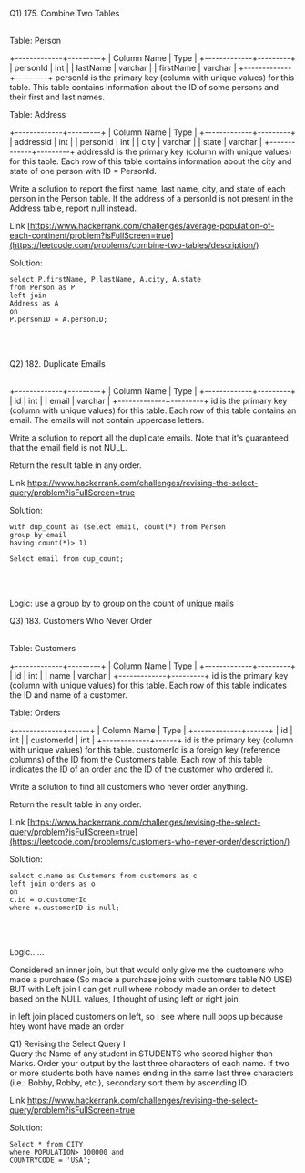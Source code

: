 

Q1)  175. Combine Two Tables


<br>
Table: Person

+-------------+---------+
| Column Name | Type    |
+-------------+---------+
| personId    | int     |
| lastName    | varchar |
| firstName   | varchar |
+-------------+---------+
personId is the primary key (column with unique values) for this table.
This table contains information about the ID of some persons and their first and last names.
 

Table: Address

+-------------+---------+
| Column Name | Type    |
+-------------+---------+
| addressId   | int     |
| personId    | int     |
| city        | varchar |
| state       | varchar |
+-------------+---------+
addressId is the primary key (column with unique values) for this table.
Each row of this table contains information about the city and state of one person with ID = PersonId.
 

Write a solution to report the first name, last name, city, and state of each person in the Person table. If the address of a personId is not present in the Address table, report null instead.

Link [https://www.hackerrank.com/challenges/average-population-of-each-continent/problem?isFullScreen=true](https://leetcode.com/problems/combine-two-tables/description/)


Solution: 

```
select P.firstName, P.lastName, A.city, A.state
from Person as P
left join
Address as A
on
P.personID = A.personID;

```
<br>
<br>



Q2) 182. Duplicate Emails


<br>
+-------------+---------+
| Column Name | Type    |
+-------------+---------+
| id          | int     |
| email       | varchar |
+-------------+---------+
id is the primary key (column with unique values) for this table.
Each row of this table contains an email. The emails will not contain uppercase letters.
 

Write a solution to report all the duplicate emails. Note that it's guaranteed that the email field is not NULL.

Return the result table in any order.

Link https://www.hackerrank.com/challenges/revising-the-select-query/problem?isFullScreen=true


Solution: 

```
with dup_count as (select email, count(*) from Person
group by email 
having count(*)> 1)

Select email from dup_count;
```
<br>
<br>

Logic: use a group by to group on the count of unique mails


Q3)  183. Customers Who Never Order



<br>
Table: Customers

+-------------+---------+
| Column Name | Type    |
+-------------+---------+
| id          | int     |
| name        | varchar |
+-------------+---------+
id is the primary key (column with unique values) for this table.
Each row of this table indicates the ID and name of a customer.
 

Table: Orders

+-------------+------+
| Column Name | Type |
+-------------+------+
| id          | int  |
| customerId  | int  |
+-------------+------+
id is the primary key (column with unique values) for this table.
customerId is a foreign key (reference columns) of the ID from the Customers table.
Each row of this table indicates the ID of an order and the ID of the customer who ordered it.
 

Write a solution to find all customers who never order anything.

Return the result table in any order.




Link [https://www.hackerrank.com/challenges/revising-the-select-query/problem?isFullScreen=true](https://leetcode.com/problems/customers-who-never-order/description/)


Solution: 

```
select c.name as Customers from customers as c
left join orders as o
on 
c.id = o.customerId
where o.customerID is null;
```
<br>
<br>

Logic......

Considered an inner join, but that would only give me the customers who made a purchase (So made a purchase joins with customers table NO USE)
<br>
BUT
with 
Left join I can get null where nobody made an order to detect based on the NULL values, I thought of using left or right join

in left join placed customers on left, so i see where null pops up because htey wont have made an order  



Q1)  Revising the Select Query I
<br>
Query the Name of any student in STUDENTS who scored higher than  Marks. Order your output by the last three characters of each name. If two or more students both have names ending in the same last three characters (i.e.: Bobby, Robby, etc.), secondary sort them by ascending ID.

Link https://www.hackerrank.com/challenges/revising-the-select-query/problem?isFullScreen=true


Solution: 

```
Select * from CITY
where POPULATION> 100000 and
COUNTRYCODE = 'USA';
```
<br>
<br>
